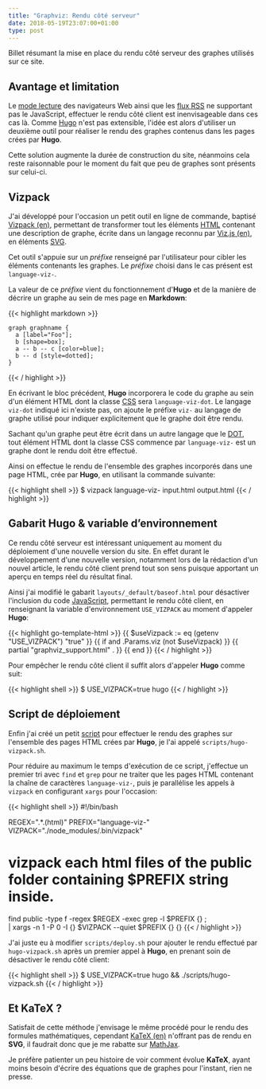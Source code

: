 ```yaml
---
title: "Graphviz: Rendu côté serveur"
date: 2018-05-19T23:07:00+01:00
type: post
---
```


Billet résumant la mise en place du rendu côté serveur des graphes utilisés sur
ce site.

<!--more-->

## Avantage et limitation

Le [mode lecture] des navigateurs Web ainsi que les [flux RSS] ne supportant pas
le JavaScript, effectuer le rendu côté client est inenvisageable dans ces cas
là. Comme [Hugo] n'est pas extensible, l'idée est alors d'utiliser un deuxième
outil pour réaliser le rendu des graphes contenus dans les pages crées par
__Hugo__.

Cette solution augmente la durée de construction du site, néanmoins cela reste
raisonnable pour le moment du fait que peu de graphes sont présents sur
celui-ci.

## Vizpack

J'ai développé pour l'occasion un petit outil en ligne de commande, baptisé
[Vizpack (en)], permettant de transformer tout les éléments [HTML] contenant une
description de graphe, écrite dans un langage reconnu par [Viz.js (en)], en
éléments [SVG].

Cet outil s'appuie sur un _préfixe_ renseigné par l'utilisateur pour cibler les
éléments contenants les graphes. Le _préfixe_ choisi dans le cas présent est
`language-viz-`.

La valeur de ce _préfixe_ vient du fonctionnement d'__Hugo__ et de la manière de
décrire un graphe au sein de mes page en __Markdown__:

{{< highlight markdown >}}
```viz-dot
graph graphname {
  a [label="Foo"];
  b [shape=box];
  a -- b -- c [color=blue];
  b -- d [style=dotted];
}
```
{{< / highlight >}}

En écrivant le bloc précédent, __Hugo__ incorporera le code du graphe au sein
d'un élément HTML dont la classe [CSS] sera `language-viz-dot`. Le langage
`viz-dot` indiqué ici n'existe pas, on ajoute le préfixe `viz-` au langage de
graphe utilisé pour indiquer explicitement que le graphe doit être rendu.

Sachant qu'un graphe peut être écrit dans un autre langage que le [DOT], tout
élément HTML dont la classe CSS commence par `language-viz-` est un graphe dont
le rendu doit être effectué.

Ainsi on effectue le rendu de l'ensemble des graphes incorporés dans une page
HTML, crée par __Hugo__, en utilisant la commande suivante:

{{< highlight shell >}}
$ vizpack language-viz- input.html output.html
{{< / highlight >}}

## Gabarit Hugo & variable d’environnement

Ce rendu côté serveur est intéressant uniquement au moment du déploiement d'une
nouvelle version du site. En effet durant le développement d'une nouvelle
version, notamment lors de la rédaction d'un nouvel article, le rendu côté
client prend tout son sens puisque apportant un aperçu en temps réel du résultat
final.

Ainsi j'ai modifié le gabarit `layouts/_default/baseof.html` pour désactiver
l'inclusion du code [JavaScript], permettant le rendu côté client, en
renseignant la variable d'environnement `USE_VIZPACK` au moment d'appeler
__Hugo__:

{{< highlight go-template-html >}}
{{ $useVizpack := eq (getenv "USE_VIZPACK") "true" }}
{{ if and .Params.viz (not $useVizpack) }}
  {{ partial "graphviz_support.html" . }}
{{ end }}
{{< / highlight >}}

Pour empêcher le rendu côté client il suffit alors d'appeler __Hugo__ comme
suit:

{{< highlight shell >}}
$ USE_VIZPACK=true hugo
{{< / highlight >}}

## Script de déploiement

Enfin j'ai créé un petit [script] pour effectuer le rendu des graphes sur
l'ensemble des pages HTML crées par __Hugo__, je l'ai appelé
`scripts/hugo-vizpack.sh`.

Pour réduire au maximum le temps d'exécution de ce script, j'effectue un premier
tri avec `find` et `grep` pour ne traiter que les pages HTML contenant la chaîne
de caractères `language-viz-`, puis je parallélise les appels à `vizpack` en
configurant `xargs` pour l'occasion:

{{< highlight shell >}}
#!/bin/bash

REGEX=".*\.\(html\)"
PREFIX="language-viz-"
VIZPACK="./node_modules/.bin/vizpack"

# vizpack each html files of the public folder containing $PREFIX string inside.
find public -type f -regex $REGEX -exec grep -l $PREFIX {} \;\
| xargs -n 1 -P 0 -I {} $VIZPACK --quiet $PREFIX {} {}
{{< / highlight >}}

J'ai juste eu à modifier `scripts/deploy.sh` pour ajouter le rendu effectué par
`hugo-vizpack.sh` après un premier appel à __Hugo__, en prenant soin de
désactiver le rendu côté client:

{{< highlight shell >}}
$ USE_VIZPACK=true hugo && ./scripts/hugo-vizpack.sh
{{< / highlight >}}

## Et KaTeX ?

Satisfait de cette méthode j'envisage le même procédé pour le rendu des formules
mathématiques, cependant [KaTeX (en)] n'offrant pas de rendu en __SVG__, il
faudrait donc que je me rabatte sur [MathJax].

Je préfère patienter un peu histoire de voir comment évolue __KaTeX__, ayant
moins besoin d'écrire des équations que de graphes pour l'instant, rien ne
presse.

<!-- Liens -->

[mode lecture]: https://support.mozilla.org/fr/kb/retirer-tout-le-superflu-des-pages-web-grace-au-mode-lecture
[flux RSS]: https://fr.wikipedia.org/wiki/RSS
[Hugo]: https://fr.wikipedia.org/wiki/Hugo_(logiciel)
[HTML]: https://fr.wikipedia.org/wiki/Hypertext_Markup_Language
[Viz.js (en)]: https://github.com/mdaines/viz.js
[SVG]: https://fr.wikipedia.org/wiki/Scalable_Vector_Graphics
[CSS]: https://fr.wikipedia.org/wiki/Feuilles_de_style_en_cascade
[DOT]: https://fr.wikipedia.org/wiki/DOT_(langage)
[JavaScript]: https://fr.wikipedia.org/wiki/JavaScript
[script]: https://fr.wikipedia.org/wiki/Langage_de_script
[KaTeX (en)]: https://khan.github.io/KaTeX/
[MathJax]: https://fr.wikipedia.org/wiki/MathJax
[Vizpack (en)]: https://github.com/birros/vizpack
